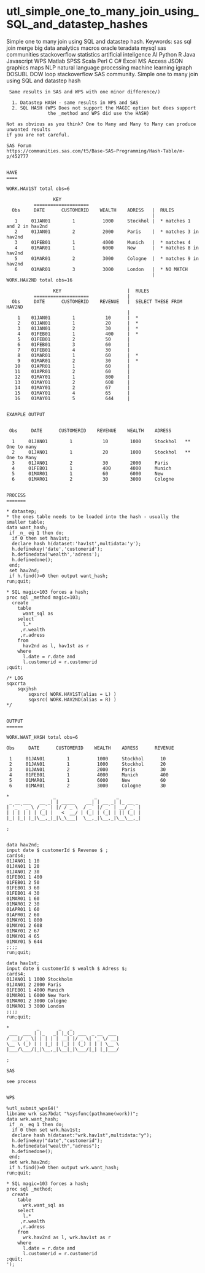 # utl_simple_one_to_many_join_using_SQL_and_datastep_hashes
Simple one to many join using SQL and datastep hash.  Keywords: sas sql join merge big data analytics macros oracle teradata mysql sas communities stackoverflow statistics artificial inteligence AI Python R Java Javascript WPS Matlab SPSS Scala Perl C C# Excel MS Access JSON graphics maps NLP natural language processing machine learning igraph DOSUBL DOW loop stackoverflow SAS community.
    Simple one to many join using SQL and datastep hash

     Same results in SAS and WPS with one minor difference/)

      1. Datastep HASH - same results in WPS and SAS
      2. SQL HASH (WPS Does not support the MAGIC option but does support
                   the _method and WPS did use the HASH)

    Not as obvious as you think? One to Many and Many to Many can produce unwanted results
    if you are not careful.

    SAS Forum
    https://communities.sas.com/t5/Base-SAS-Programming/Hash-Table/m-p/452777


    HAVE
    ====

    WORK.HAV1ST total obs=6

                     KEY
              ====================
      Obs     DATE      CUSTOMERID    WEALTH    ADRESS   |  RULES
                                                         |
       1     01JAN01        1          1000     Stockhol |  * matches 1 and 2 in hav2nd
       2     01JAN01        2          2000     Paris    |  * matches 3 in hav2nd
       3     01FEB01        1          4000     Munich   |  * matches 4
       4     01MAR01        1          6000     New      |  * matches 8 in hav2nd
       5     01MAR01        2          3000     Cologne  |  * matches 9 in hav2nd
       6     01MAR01        3          3000     London   |  * NO MATCH
                                                         |
    WORK.HAV2ND total obs=16

                     KEY                        |  RULES
              ====================              |
      Obs     DATE      CUSTOMERID    REVENUE   |  SELECT THESE FROM HAV2ND
                                                |
        1    01JAN01        1           10      |  *
        2    01JAN01        1           20      |  *
        3    01JAN01        2           30      |  *
        4    01FEB01        1           400     |  *
        5    01FEB01        2           50      |
        6    01FEB01        3           60      |
        7    01FEB01        4           30      |
        8    01MAR01        1           60      |  *
        9    01MAR01        2           30      |  *
       10    01APR01        1           60      |
       11    01APR01        2           60      |
       12    01MAY01        1           800     |
       13    01MAY01        2           608     |
       14    01MAY01        2           67      |
       15    01MAY01        4           65      |
       16    01MAY01        5           644     |


    EXAMPLE OUTPUT


     Obs     DATE      CUSTOMERID    REVENUE    WEALTH    ADRESS

      1     01JAN01        1           10        1000     Stockhol   ** One to many
      2     01JAN01        1           20        1000     Stockhol   ** One to Many
      3     01JAN01        2           30        2000     Paris
      4     01FEB01        1           400       4000     Munich
      5     01MAR01        1           60        6000     New
      6     01MAR01        2           30        3000     Cologne


    PROCESS
    =======

    * datastep;
    * the ones table needs to be loaded into the hash - usually the smaller table;
    data want_hash;
     if _n_ eq 1 then do;
      if 0 then set hav1st;
      declare hash h(dataset:'hav1st',multidata:'y');
      h.definekey('date','customerid');
      h.definedata('wealth','adress');
      h.definedone();
     end;
     set hav2nd;
     if h.find()=0 then output want_hash;
    run;quit;

    * SQL magic=103 forces a hash;
    proc sql _method magic=103;
      create
        table
          want_sql as
        select
          l.*
         ,r.wealth
         ,r.adress
        from
          hav2nd as l, hav1st as r
        where
          l.date = r.date and
          l.customerid = r.customerid
    ;quit;

    /* LOG
    sqxcrta
        sqxjhsh
            sqxsrc( WORK.HAV1ST(alias = L) )
            sqxsrc( WORK.HAV2ND(alias = R) )
    */


    OUTPUT
    ======

    WORK.WANT_HASH total obs=6

    Obs     DATE      CUSTOMERID    WEALTH    ADRESS      REVENUE

     1     01JAN01        1          1000     Stockhol      10
     2     01JAN01        1          1000     Stockhol      20
     3     01JAN01        2          2000     Paris         30
     4     01FEB01        1          4000     Munich        400
     5     01MAR01        1          6000     New           60
     6     01MAR01        2          3000     Cologne       30

    *                _              _       _
     _ __ ___   __ _| | _____    __| | __ _| |_ __ _
    | '_ ` _ \ / _` | |/ / _ \  / _` |/ _` | __/ _` |
    | | | | | | (_| |   <  __/ | (_| | (_| | || (_| |
    |_| |_| |_|\__,_|_|\_\___|  \__,_|\__,_|\__\__,_|

    ;


    data hav2nd;
    input date $ customerId $ Revenue $ ;
    cards4;
    01JAN01 1 10
    01JAN01 1 20
    01JAN01 2 30
    01FEB01 1 400
    01FEB01 2 50
    01FEB01 3 60
    01FEB01 4 30
    01MAR01 1 60
    01MAR01 2 30
    01APR01 1 60
    01APR01 2 60
    01MAY01 1 800
    01MAY01 2 608
    01MAY01 2 67
    01MAY01 4 65
    01MAY01 5 644
    ;;;;
    run;quit;

    data hav1st;
    input date $ customerId $ wealth $ Adress $;
    cards4;
    01JAN01 1 1000 Stockholm
    01JAN01 2 2000 Paris
    01FEB01 1 4000 Munich
    01MAR01 1 6000 New York
    01MAR01 2 3000 Cologne
    01MAR01 3 3000 London
    ;;;;
    run;quit;

    *          _       _   _
     ___  ___ | |_   _| |_(_) ___  _ __  ___
    / __|/ _ \| | | | | __| |/ _ \| '_ \/ __|
    \__ \ (_) | | |_| | |_| | (_) | | | \__ \
    |___/\___/|_|\__,_|\__|_|\___/|_| |_|___/

    ;

    SAS

    see process


    WPS

    %utl_submit_wps64('
    libname wrk sas7bdat "%sysfunc(pathname(work))";
    data wrk.want_hash;
     if _n_ eq 1 then do;
      if 0 then set wrk.hav1st;
      declare hash h(dataset:"wrk.hav1st",multidata:"y");
      h.definekey("date","customerid");
      h.definedata("wealth","adress");
      h.definedone();
     end;
     set wrk.hav2nd;
     if h.find()=0 then output wrk.want_hash;
    run;quit;

    * SQL magic=103 forces a hash;
    proc sql _method;
      create
        table
          wrk.want_sql as
        select
          l.*
         ,r.wealth
         ,r.adress
        from
          wrk.hav2nd as l, wrk.hav1st as r
        where
          l.date = r.date and
          l.customerid = r.customerid
    ;quit;
    ');

